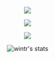 <p align="center">  
<img src="[https://media.discordapp.net/attachments/869807976771366952/881583327860129792/image6.jpg?width=599&height=330](https://media.discordapp.net/attachments/869807976771366952/879688557655121981/image0.jpg?width=598&height=198)">
</p>
<p align="center">  
<img src="https://komarev.com/ghpvc/?username=chdro&color=grey">
</p>
    <p align="center">
  <img src="https://discord.c99.nl/widget/theme-1/575470708369391626.png"/>
</p>
<div align="center">
    
![wintr's stats](https://github-readme-stats.vercel.app/api?username=chdro&count_private=true&show_icons=true&theme=radical)
